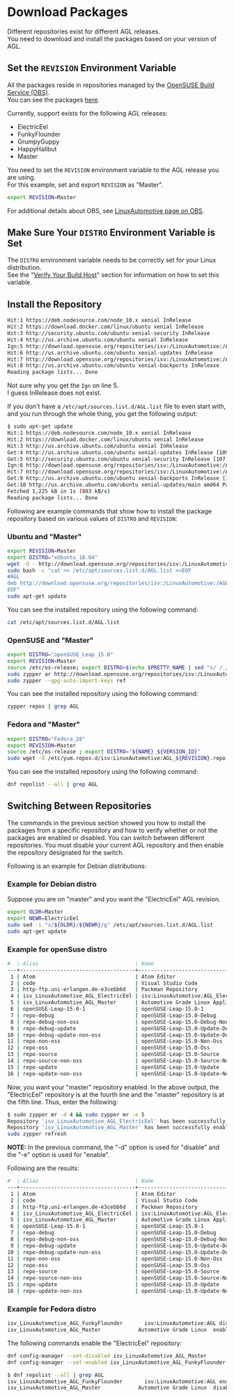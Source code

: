 # Download Packages

Different repositories exist for different AGL releases.\
You need to download and install the packages based on your version
of AGL.

## Set the `REVISION` Environment Variable

All the packages reside in repositories managed by the
[OpenSUSE Build Service (OBS)](https://build.opensuse.org/).\
You can see the packages
[here](https://build.opensuse.org/project/subprojects/isv:LinuxAutomotive#).

Currently, support exists for the following AGL releases:

* ElectricEel
* FunkyFlounder
* GrumpyGuppy
* HappyHalibut
* Master

You need to set the `REVISION` environment variable to the AGL release you
are using.\
For this example, set and export `REVISION` as "Master".

```bash
export REVISION=Master
```

For additional details about OBS, see
[LinuxAutomotive page on OBS](https://build.opensuse.org/project/show/isv:LinuxAutomotive).

## Make Sure Your `DISTRO` Environment Variable is Set

The `DISTRO` environment variable needs to be correctly set for your
Linux distribution.\
See the
"[Verify Your Build Host](./1-verify-build-host.html)"
section for information on how to set this variable.

## Install the Repository

```bash
Hit:1 https://deb.nodesource.com/node_10.x xenial InRelease
Hit:2 https://download.docker.com/linux/ubuntu xenial InRelease
Hit:3 http://security.ubuntu.com/ubuntu xenial-security InRelease
Hit:4 http://us.archive.ubuntu.com/ubuntu xenial InRelease
Ign:5 http://download.opensuse.org/repositories/isv:/LinuxAutomotive:/AGL_FunkyFlounder/xUbuntu_16.04 ./ InRelease
Hit:6 http://us.archive.ubuntu.com/ubuntu xenial-updates InRelease
Hit:7 http://download.opensuse.org/repositories/isv:/LinuxAutomotive:/AGL_FunkyFlounder/xUbuntu_16.04 ./ Release
Hit:8 http://us.archive.ubuntu.com/ubuntu xenial-backports InRelease
Reading package lists... Done
```

Not sure why you get the `Ign` on line 5.\
I guess InRelease does not exist.

If you don't have a `/etc/apt/sources.list.d/AGL.list` file to even start with,
and you run through the whole thing, you get the following output:

```bash
$ sudo apt-get update
Hit:1 https://deb.nodesource.com/node_10.x xenial InRelease
Hit:2 https://download.docker.com/linux/ubuntu xenial InRelease
Hit:3 http://us.archive.ubuntu.com/ubuntu xenial InRelease
Get:4 http://us.archive.ubuntu.com/ubuntu xenial-updates InRelease [109 kB]
Get:5 http://security.ubuntu.com/ubuntu xenial-security InRelease [107 kB]
Ign:6 http://download.opensuse.org/repositories/isv:/LinuxAutomotive:/AGL_FunkyFlounder/xUbuntu_16.04 ./ InRelease
Hit:7 http://download.opensuse.org/repositories/isv:/LinuxAutomotive:/AGL_FunkyFlounder/xUbuntu_16.04 ./ Release
Get:9 http://us.archive.ubuntu.com/ubuntu xenial-backports InRelease [107 kB]
Get:10 http://us.archive.ubuntu.com/ubuntu xenial-updates/main amd64 Packages [902 kB]
Fetched 1,225 kB in 1s (803 kB/s)
Reading package lists... Done
```

Following are example commands that show how to install the package repository
based on various values of `DISTRO` and `REVISION`:

### Ubuntu and "Master"

```bash
export REVISION=Master
export DISTRO="xUbuntu_18.04"
wget -O - http://download.opensuse.org/repositories/isv:/LinuxAutomotive:/AGL_${REVISION}/${DISTRO}/Release.key | sudo apt-key add -
sudo bash -c "cat >> /etc/apt/sources.list.d/AGL.list <<EOF
#AGL
deb http://download.opensuse.org/repositories/isv:/LinuxAutomotive:/AGL_${REVISION}/${DISTRO}/ ./
EOF"
sudo apt-get update
```

You can see the installed repository using the following command:

```bash
cat /etc/apt/sources.list.d/AGL.list
```

### OpenSUSE and "Master"

```bash
export DISTRO="openSUSE_Leap_15.0"
export REVISION=Master
source /etc/os-release; export DISTRO=$(echo $PRETTY_NAME | sed "s/ /_/g")
sudo zypper ar http://download.opensuse.org/repositories/isv:/LinuxAutomotive:/AGL_${REVISION}/${DISTRO}/isv:LinuxAutomotive:AGL_${REVISION}.repo
sudo zypper --gpg-auto-import-keys ref
```

You can see the installed repository using the following command:

```bash
zypper repos | grep AGL
```

### Fedora and "Master"

```bash
export DISTRO="Fedora_28"
export REVISION=Master
source /etc/os-release ; export DISTRO="${NAME}_${VERSION_ID}"
sudo wget -O /etc/yum.repos.d/isv:LinuxAutomotive:AGL_${REVISION}.repo http://download.opensuse.org/repositories/isv:/LinuxAutomotive:/AGL_${REVISION}/${DISTRO}/isv:LinuxAutomotive:AGL_${REVISION}.repo
```

You can see the installed repository using the following command:

```bash
dnf repolist --all | grep AGL
```

## Switching Between Repositories

The commands in the previous section showed you how to install the packages
from a specific repository and how to verify whether or not the packages
are enabled or disabled.
You can switch between different repositories.
You must disable your current AGL repository and then enable the repository
designated for the switch.

Following is an example for Debian distributions:

### Example for Debian distro

Suppose you are on "master" and you want the "ElectricEel" AGL revision.

```bash
export OLDR=Master
export NEWR=ElectricEel
sudo sed -i "s/${OLDR}/${NEWR}/g" /etc/apt/sources.list.d/AGL.list
sudo apt-get update
```

### Example for openSuse distro

```bash
#  | Alias                               | Name                                                                                      | Enabled | GPG Check | Refresh
---+-------------------------------------+-------------------------------------------------------------------------------------------+---------+-----------+--------
 1 | Atom                                | Atom Editor                                                                               | Yes     | (r ) Yes  | No
 2 | code                                | Visual Studio Code                                                                        | Yes     | (r ) Yes  | No
 3 | http-ftp.uni-erlangen.de-e3cebb6d   | Packman Repository                                                                        | Yes     | (r ) Yes  | Yes
 4 | isv_LinuxAutomotive_AGL_ElectricEel | isv:LinuxAutomotive:AGL_ElectricEel (openSUSE_Leap_15.0)                                  | Yes     | (r ) Yes  | No
 5 | isv_LinuxAutomotive_AGL_Master      | Automotive Grade Linux Application Development tools - master branch (openSUSE_Leap_15.0) | No      | ----      | ----
 6 | openSUSE-Leap-15.0-1                | openSUSE-Leap-15.0-1                                                                      | No      | ----      | ----
 7 | repo-debug                          | openSUSE-Leap-15.0-Debug                                                                  | No      | ----      | ----
 8 | repo-debug-non-oss                  | openSUSE-Leap-15.0-Debug-Non-Oss                                                          | No      | ----      | ----
 9 | repo-debug-update                   | openSUSE-Leap-15.0-Update-Debug                                                           | No      | ----      | ----
10 | repo-debug-update-non-oss           | openSUSE-Leap-15.0-Update-Debug-Non-Oss                                                   | No      | ----      | ----
11 | repo-non-oss                        | openSUSE-Leap-15.0-Non-Oss                                                                | Yes     | (r ) Yes  | Yes
12 | repo-oss                            | openSUSE-Leap-15.0-Oss                                                                    | Yes     | (r ) Yes  | Yes
13 | repo-source                         | openSUSE-Leap-15.0-Source                                                                 | No      | ----      | ----
14 | repo-source-non-oss                 | openSUSE-Leap-15.0-Source-Non-Oss                                                         | No      | ----      | ----
15 | repo-update                         | openSUSE-Leap-15.0-Update                                                                 | Yes     | (r ) Yes  | Yes
16 | repo-update-non-oss                 | openSUSE-Leap-15.0-Update-Non-Oss                                                         | Yes     | (r ) Yes  | Yes
```

Now, you want your "master" repository enabled.
In the above output, the "ElectricEel" repository is at the fourth line
and the "master" repository is at the fifth line.
Thus, enter the following:

```bash
$ sudo zypper mr -d 4 && sudo zypper mr -e 5
Repository 'isv_LinuxAutomotive_AGL_ElectricEel' has been successfully disabled.
Repository 'isv_LinuxAutomotive_AGL_Master' has been successfully enabled.
sudo zypper refresh
```

**NOTE:** In the previous command, the "-d" option is used for "disable" and the
"-e" option is used for "enable".

Following are the results:

```bash
#  | Alias                               | Name                                                                                      | Enabled | GPG Check | Refresh
---+-------------------------------------+-------------------------------------------------------------------------------------------+---------+-----------+--------
 1 | Atom                                | Atom Editor                                                                               | Yes     | (r ) Yes  | No
 2 | code                                | Visual Studio Code                                                                        | Yes     | (r ) Yes  | No
 3 | http-ftp.uni-erlangen.de-e3cebb6d   | Packman Repository                                                                        | Yes     | (r ) Yes  | Yes
 4 | isv_LinuxAutomotive_AGL_ElectricEel | isv:LinuxAutomotive:AGL_ElectricEel (openSUSE_Leap_15.0)                                  | No      | ----      | ----
 5 | isv_LinuxAutomotive_AGL_Master      | Automotive Grade Linux Application Development tools - master branch (openSUSE_Leap_15.0) | Yes     | (r ) Yes  | No
 6 | openSUSE-Leap-15.0-1                | openSUSE-Leap-15.0-1                                                                      | No      | ----      | ----
 7 | repo-debug                          | openSUSE-Leap-15.0-Debug                                                                  | No      | ----      | ----
 8 | repo-debug-non-oss                  | openSUSE-Leap-15.0-Debug-Non-Oss                                                          | No      | ----      | ----
 9 | repo-debug-update                   | openSUSE-Leap-15.0-Update-Debug                                                           | No      | ----      | ----
10 | repo-debug-update-non-oss           | openSUSE-Leap-15.0-Update-Debug-Non-Oss                                                   | No      | ----      | ----
11 | repo-non-oss                        | openSUSE-Leap-15.0-Non-Oss                                                                | Yes     | (r ) Yes  | Yes
12 | repo-oss                            | openSUSE-Leap-15.0-Oss                                                                    | Yes     | (r ) Yes  | Yes
13 | repo-source                         | openSUSE-Leap-15.0-Source                                                                 | No      | ----      | ----
14 | repo-source-non-oss                 | openSUSE-Leap-15.0-Source-Non-Oss                                                         | No      | ----      | ----
15 | repo-update                         | openSUSE-Leap-15.0-Update                                                                 | Yes     | (r ) Yes  | Yes
16 | repo-update-non-oss                 | openSUSE-Leap-15.0-Update-Non-Oss                                                         | Yes     | (r ) Yes  | Yes
```

### Example for Fedora distro

```bash
isv_LinuxAutomotive_AGL_FunkyFlounder       isv:LinuxAutomotive:AGL disabled
isv_LinuxAutomotive_AGL_Master            Automotive Grade Linux  enabled
```

The following commands enable the "ElectricEel" repository:

```bash
dnf config-manager --set-disabled isv_LinuxAutomotive_AGL_Master
dnf config-manager --set-enabled isv_LinuxAutomotive_AGL_FunkyFlounder
```

```bash
$ dnf repolist --all | grep AGL
isv_LinuxAutomotive_AGL_FunkyFlounder       isv:LinuxAutomotive:AGL enabled
isv_LinuxAutomotive_AGL_Master            Automotive Grade Linux  disabled
```

